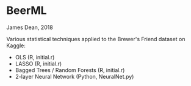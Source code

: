 # BeerML
James Dean, 2018

Various statistical techniques applied to the Brewer's Friend dataset on Kaggle:
* OLS (R, initial.r)
* LASSO (R, initial.r)
* Bagged Trees / Random Forests (R, initial.r)
* 2-layer Neural Network (Python, NeuralNet.py)
